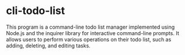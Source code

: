 # cli-todo-list
This program is a command-line todo list manager implemented using Node.js and the inquirer library for interactive command-line prompts. It allows users to perform various operations on their todo list, such as adding, deleting, and editing tasks.
